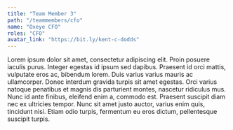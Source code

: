 ```yaml
---
title: "Team Member 3"
path: "/teammembers/cfo"
name: "Oxeye CFO"
roles: "CFO"
avatar_link: "https://bit.ly/kent-c-dodds"
---
```


Lorem ipsum dolor sit amet, consectetur adipiscing elit. Proin posuere iaculis purus. Integer egestas id ipsum sed dapibus. Praesent id orci mattis, vulputate eros ac, bibendum lorem. Duis varius varius mauris ac ullamcorper. Donec interdum gravida turpis sit amet egestas. Orci varius natoque penatibus et magnis dis parturient montes, nascetur ridiculus mus. Nunc id ante finibus, eleifend enim a, commodo est. Praesent suscipit diam nec ex ultricies tempor. Nunc sit amet justo auctor, varius enim quis, tincidunt nisi. Etiam odio turpis, fermentum eu eros dictum, pellentesque suscipit turpis.